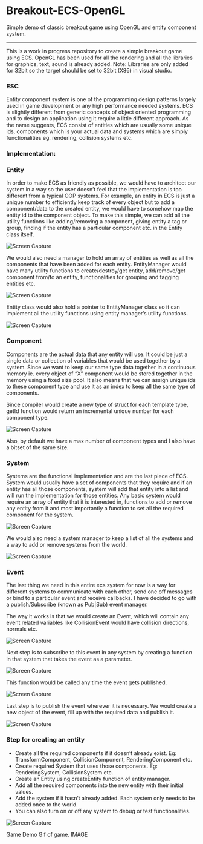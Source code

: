 # Breakout-ECS-OpenGL
Simple demo of classic breakout game using OpenGL and entity component system.

-----------
This is a work in progress repository to create a simple breakout game using ECS. OpenGL has been used for all the rendering and all the libraries for graphics, text, sound is already added. 
Note: Libraries are only added for 32bit so the target should be set to 32bit (X86) in visual studio.  

### ESC
Entity component system is one of the programming design patterns largely used in game development or any high performance needed systems. ECS is slightly different from generic concepts of object oriented programming and to design an application using it require a little different approach. 
As the name suggests, ECS consist of entities which are usually some unique ids, components which is your actual data and systems which are simply functionalities eg. rendering, collision systems etc.  

### Implementation:

### Entity
In order to make ECS as friendly as possible, we would have to architect our system in a way so the user doesn’t feel that the implementation is too different from a typical OOP systems. For example, an entity in ECS is just a unique number to efficiently keep track of every object but to add a component/data to the created entity, we would have to somehow map the entity id to the component object. 
To make this simple, we can add all the utility functions like adding/removing a component, giving entity a tag or group, finding if the entity has a particular component etc. in the Entity class itself. 

![Screen Capture](https://github.com/swastik1992/Breakout-ECS-OpenGL/blob/master/Images/entity.png)

We would also need a manager to hold an array of entities as well as all the components that have been added for each entity. 
EntityManager would have many utility functions to create/destroy/get entity, add/remove/get component from/to an entity, functionalities for grouping and tagging entities etc. 

![Screen Capture](https://github.com/swastik1992/Breakout-ECS-OpenGL/blob/master/Images/entitymanager.PNG)

Entity class would also hold a pointer to EntityManager class so it can implement all the utility functions using entity manager’s utility functions.

![Screen Capture](https://github.com/swastik1992/Breakout-ECS-OpenGL/blob/master/Images/entitymanager-pointer.png)

### Component
Components are the actual data that any entity will use. It could be just a single data or collection of variables that would be used together by a system. Since we want to keep our same type data together in a continuous memory ie. every object of “X” component would be stored together in the memory using a fixed size pool. It also means that we can assign unique ids to these component type and use it as an index to keep all the same type of components.

Since compiler would create a new type of struct for each template type, getId function would return an incremental unique number for each component type.

![Screen Capture](https://github.com/swastik1992/Breakout-ECS-OpenGL/blob/master/Images/component.PNG)

Also, by default we have a max number of component types and I also have a bitset of the same size. 
### System
Systems are the functional implementation and are the last piece of ECS. System would usually have a set of components that they require and if an entity has all those components, system will add that entity into a list and will run the implementation for those entities. 
Any basic system would require an array of entity that it is interested in, functions to add or remove any entity from it and most importantly a function to set all the required component for the system. 

![Screen Capture](https://github.com/swastik1992/Breakout-ECS-OpenGL/blob/master/Images/system.PNG)

We would also need a system manager to keep a list of all the systems and a way to add or remove systems from the world. 

![Screen Capture](https://github.com/swastik1992/Breakout-ECS-OpenGL/blob/master/Images/system-manager.PNG)

### Event
The last thing we need in this entire ecs system for now is a way for different systems to communicate with each other, send one off messages or bind to a particular event and receive callbacks.
I have decided to go with a publish/Subscribe (known as Pub|Sub) event manager. 

The way it works is that we would create an Event, which will contain any event related variables like CollisionEvent would have collision directions, normals etc.

![Screen Capture](https://github.com/swastik1992/Breakout-ECS-OpenGL/blob/master/Images/event.PNG)

 Next step is to subscribe to this event in any system by creating a function in that system that takes the event as a parameter. 
 
![Screen Capture](https://github.com/swastik1992/Breakout-ECS-OpenGL/blob/master/Images/event-subscribe.PNG)

This function would be called any time the event gets published.

![Screen Capture](https://github.com/swastik1992/Breakout-ECS-OpenGL/blob/master/Images/damage-event.PNG)

Last step is to publish the event wherever it is necessary. We would create a new object of the event, fill up with the required data and publish it. 

![Screen Capture](https://github.com/swastik1992/Breakout-ECS-OpenGL/blob/master/Images/event-publish.PNG)
 
### Step for creating an entity
* Create all the required components if it doesn’t already exist. Eg: TransformComponent, CollisionComponent, RenderingComponent etc.
* Create required System that uses those components.  Eg: RenderingSystem, CollisionSystem etc. 
* Create an Entity using createEntity function of entity manager. 
* Add all the required components into the new entity with their initial values.
* Add the system if it hasn’t already added. Each system only needs to be added once to the world.
* You can also turn on or off any system to debug or test functionalities. 

![Screen Capture](https://github.com/swastik1992/Breakout-ECS-OpenGL/blob/master/Images/step-demo.PNG)


Game Demo
Gif of game.
IMAGE
